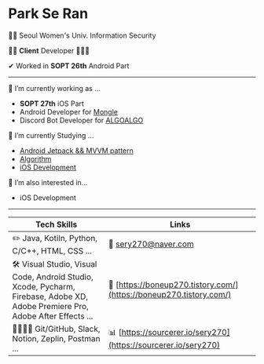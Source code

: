# Park Se Ran

👩‍🎓 Seoul Women's Univ. Information Security 

👩‍💻 **Client** Developer 📱📱📱

✔ Worked in **SOPT 26th** Android Part

---
🔭 I’m currently working as ...
- **SOPT 27th** iOS Part
- Android Developer for [Mongle](https://github.com/Sopt-Mongle/MongleAndroid_RELEASE)
- Discord Bot Developer for [ALGOALGO](https://github.com/ALGOALGO-swu/algoalgo-discord-bot)
    
🌱 I’m currently Studying ...
- [Android Jetpack && MVVM pattern](https://github.com/sery270/sunflower_clone)
- [Algorithm](https://github.com/sery270/Algorithm)
- [iOS Development](https://github.com/sery270/BoostCourseiOS)

🤔 I’m also interested in...
- iOS Development
---
|**Tech Skills**|**Links**|
|---|---|
|✏️ Java, Kotiln, Python, C/C++, HTML, CSS ... |📧 sery270@naver.com  |
|🛠 Visual Studio, Visual Code, Android Studio, Xcode, Pycharm, Firebase, Adobe XD, Adobe Premiere Pro, Adobe After Effects ... |📝 [https://boneup270.tistory.com/](https://boneup270.tistory.com/) |
|👩‍👩‍👧‍👦 Git/GitHub, Slack, Notion, Zeplin, Postman ... |📊 [https://sourcerer.io/sery270](https://sourcerer.io/sery270) |
